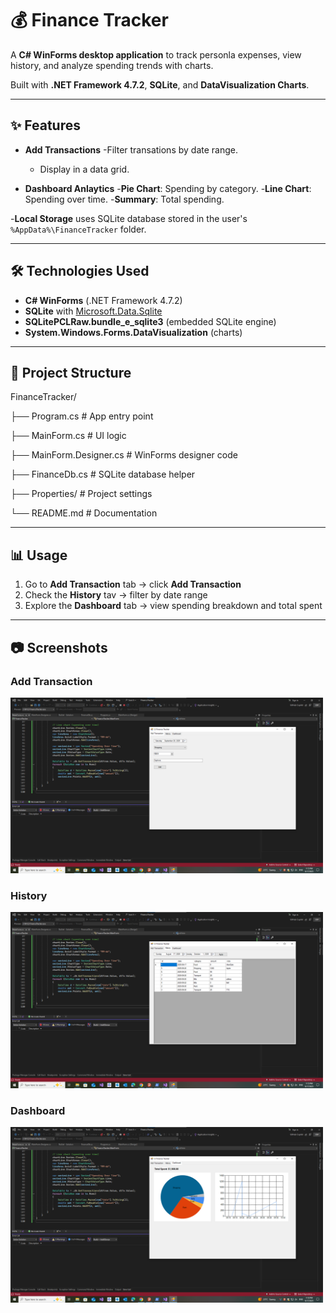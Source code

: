 #  💰 Finance Tracker 

A **C# WinForms desktop application** to track personla expenses, view history, and analyze spending trends with charts. 

Built with **.NET Framework 4.7.2**, **SQLite**, and **DataVisualization Charts**.

---
## ✨ Features

- **Add Transactions**
    -Filter transations by date range.
    - Display in a data grid.
      
- **Dashboard Anlaytics**
  -**Pie Chart**: Spending by category.
  -**Line Chart**: Spending over time.
  -**Summary**: Total spending.

-**Local Storage**
  uses SQLite database stored in the user's `%AppData%\FinanceTracker` folder. 

  ---

## 🛠️ Technologies Used

- **C# WinForms** (.NET Framework 4.7.2)  
- **SQLite** with [Microsoft.Data.Sqlite](https://www.nuget.org/packages/Microsoft.Data.Sqlite)  
- **SQLitePCLRaw.bundle_e_sqlite3** (embedded SQLite engine)  
- **System.Windows.Forms.DataVisualization** (charts)

---

## 📂 Project Structure

FinanceTracker/

├── Program.cs # App entry point

├── MainForm.cs # UI logic

├── MainForm.Designer.cs # WinForms designer code

├── FinanceDb.cs # SQLite database helper

├── Properties/ # Project settings

└── README.md # Documentation

---

## 📊 Usage 

1. Go to **Add Transaction** tab -> click **Add Transaction**
2. Check the **History** tav -> filter by date range
3. Explore the **Dashboard** tab -> view spending breakdown and total spent

---

## 📷 Screenshots 

### Add Transaction 

<img src ="./p1.png" alt="Main Window" width ="500"/>

### History 

<img src="./p2.png" alt="Main Window" width ="500"/>

### Dashboard

<img src="./p3.png" alt="Main Window" width= "500"/>
